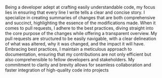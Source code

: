 Being a developer adept at crafting easily understandable code, my focus lies in ensuring that every line I write tells a clear and concise story. I specialize in creating summaries of changes that are both comprehensive and succinct, highlighting the essence of the modifications made. When it comes to pull requests, I adhere to the best practices, diving straight into the core purpose of the changes while offering a transparent overview. My pull requests are structured to be easily navigable, with a clear delineation of what was altered, why it was changed, and the impact it will have. Embracing best practices, I maintain a meticulous approach to documentation, ensuring that my contributions are not only efficient but also comprehensible to fellow developers and stakeholders. My commitment to clarity and brevity allows for seamless collaboration and faster integration of high-quality code into projects